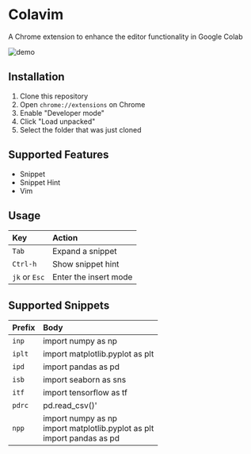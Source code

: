 # Colavim

A Chrome extension to enhance the editor functionality in Google Colab

![demo](https://user-images.githubusercontent.com/17039389/54288289-940c2b00-45ea-11e9-8bc0-ab730274352c.gif)

## Installation
1. Clone this repository
1. Open `chrome://extensions` on Chrome
1. Enable "Developer mode"
1. Click "Load unpacked"
1. Select the folder that was just cloned

## Supported Features
- Snippet
- Snippet Hint
- Vim

## Usage
|Key|Action|
|:-|:-|
|`Tab`|Expand a snippet|
|`Ctrl-h`|Show snippet hint|
|`jk` or `Esc`|Enter the insert mode|

## Supported Snippets
|Prefix|Body|
|:-|:-|
|`inp` |import numpy as np|
|`iplt`|import matplotlib.pyplot as plt|
|`ipd` |import pandas as pd|
|`isb` |import seaborn as sns|
|`itf` |import tensorflow as tf|
|`pdrc`|pd.read_csv()'|
|`npp` |import numpy as np<br>import matplotlib.pyplot as plt<br>import pandas as pd|
